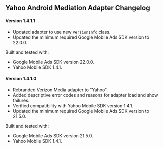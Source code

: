 ## Yahoo Android Mediation Adapter Changelog

#### Version 1.4.1.1
- Updated adapter to use new `VersionInfo` class.
- Updated the minimum required Google Mobile Ads SDK version to 22.0.0.

Built and tested with:
- Google Mobile Ads SDK version 22.0.0.
- Yahoo Mobile SDK 1.4.1.

#### Version 1.4.1.0
- Rebranded Verizon Media adapter to "Yahoo".
- Added descriptive error codes and reasons for adapter load and show failures.
- Verified compatibility with Yahoo Mobile SDK version 1.4.1.
- Updated the minimum required Google Mobile Ads SDK version to 21.5.0.

Built and tested with:
- Google Mobile Ads SDK version 21.5.0.
- Yahoo Mobile SDK 1.4.1.
